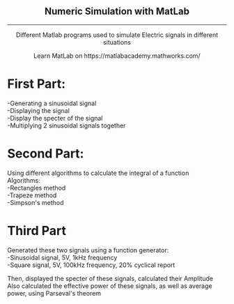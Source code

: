 <div align="center">
  <h2> Numeric Simulation with MatLab </h2>
  <hr>
  <p>Different Matlab programs used to simulate Electric signals in different situations</p>
  <p>Learn MatLab on https://matlabacademy.mathworks.com/</p>
</div>


# First Part:
-Generating a sinusoidal signal  
-Displaying the signal   
-Display the specter of the signal   
-Multiplying 2 sinusoidal signals together

# Second Part:
Using different algorithms to calculate the integral of a function   
Algorithms:   
-Rectangles method   
-Trapeze method   
-Simpson's method   

# Third Part
Generated these two signals using a function generator:   
-Sinusoidal signal, 5V, 1kHz frequency   
-Square signal, 5V, 100kHz frequency, 20% cyclical report

Then, displayed the specter of these signals, calculated their Amplitude   
Also calculated the effective power of these signals, as well as average power, using Parseval's theorem
